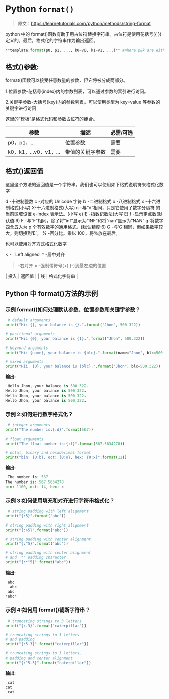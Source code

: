 # Python `format()`

> 原文：<https://learnetutorials.com/python/methods/string-format>

python 中的 format()函数有助于用占位符替换字符串。占位符是使用花括号({ })定义的。最后，格式化的字符串作为输出返回。

```py
**template.format(p0, p1, ..., k0=v0, k1=v1, ...)** #Where p&k are either a list of values or combination of both 

```

## 格式()参数:

format()函数可以接受任意数量的参数，但它将被分成两部分。

1.位置参数-花括号{index}内的参数列表，可以通过参数的索引进行访问。

2.关键字参数-大括号{key}内的参数列表，可以使用类型为 key=value 等参数的关键字进行访问

这里的“模板”是格式代码和参数占位符的组合。

| 参数 | 描述 | 必需/可选 |
| --- | --- | --- |
| p0，p1，... | 位置参数 | 需要 |
| k0，k1，...v0，v1，... | 带值的关键字参数 | 需要 |

## 格式()返回值

这里这个方法的返回值是一个字符串。我们也可以使用如下格式说明符来格式化数字

d -十进制整数
c -对应的 Unicode 字符
b -二进制格式
o -八进制格式
x -十六进制格式(小写)
X-十六进制格式(大写)
n -与“d”相同，只是它使用了数字分隔符
的当前区域设置 e-index 表示法。(小写 e)
E -指数记数法(大写 E)
f -显示定点数(默认值:6)
F -与“F”相同，除了将“inf”显示为“INF”和将“nan”显示为“NAN”
g-将数字四舍五入为 p 个有效数字的通用格式。(默认精度:6)
G -与‘G’相同，但如果数字较大，则切换到‘E’。
% -百分比。乘以 100，将%放在最后。

也可以使用对齐方式格式化数字

< -   Left aligned 
^ -居中对齐
> -右对齐
= -强制带符号(+) (-)到最左边的位置

| 投入 | 返回值 |
| 线 | 格式化字符串 |

## Python 中 format()方法的示例

### 示例 format()如何处理默认参数、位置参数和关键字参数？

```py
 # default arguments
print("Hii {}, your balance is {}.".format("Jhon", 500.322))

# positional arguments
print("Hii {0}, your balance is {1}.".format("Jhon", 500.322))

# keyword arguments
print("Hii {name}, your balance is {blc}.".format(name="Jhon", blc=500.322))

# mixed arguments
print("Hii  {0}, your balance is {blc}.".format("Jhon", blc=500.322)) 

```

**输出:**

```py
 Hello Jhon, your balance is 500.322.
Hello Jhon, your balance is 500.322.
Hello Jhon, your balance is 500.322.
Hello Jhon, your balance is 500.322. 
```

### 示例 2:如何进行数字格式化？

```py
 # integer arguments
print("The number is:{:d}".format(567))

# float arguments
print("The float number is:{:f}".format(567.5634278))

# octal, binary and hexadecimal format
print("bin: {0:b}, oct: {0:o}, hex: {0:x}".format(12)) 

```

**输出:**

```py
 The number is: 567
The number is: 567.5634278
bin: 1100, oct: 14, hex: c 
```

### 示例 3:如何使用填充和对齐进行字符串格式化？

```py
 # string padding with left alignment
print("{:5}".format("abc"))

# string padding with right alignment
print("{:>5}".format("abc"))

# string padding with center alignment
print("{:^5}".format("abc"))

# string padding with center alignment
# and '*' padding character
print("{:*^5}".format("abc")) 

```

**输出:**

```py
 abc  
  abc
 abc 
*abc* 
```

### 示例 4:如何用 format()截断字符串？

```py
 # truncating strings to 3 letters
print("{:.3}".format("caterpillar"))

# truncating strings to 3 letters
# and padding
print("{:5.3}".format("caterpillar"))

# truncating strings to 3 letters,
# padding and center alignment
print("{:^5.3}".format("caterpillar")) 

```

**输出:**

```py
 cat
cat  
 cat 
```